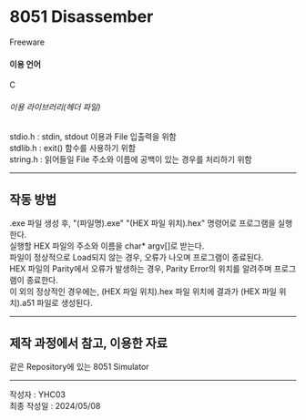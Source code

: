 # 8051 Disassember

Freeware  

#### 이용 언어
C

###### 이용 라이브러리(헤더 파일)
stdio.h : stdin, stdout 이용과 File 입출력을 위함  
stdlib.h : exit() 함수를 사용하기 위함  
string.h : 읽어들일 File 주소와 이름에 공백이 있는 경우를 처리하기 위함  

---
## 작동 방법
.exe 파일 생성 후, "(파일명).exe" "(HEX 파일 위치).hex" 명령어로 프로그램을 실행한다.  
실행할 HEX 파일의 주소와 이름을 char* argv[]로 받는다.  
파일이 정상적으로 Load되지 않는 경우, 오류가 나오며 프로그램이 종료된다.  
HEX 파일의 Parity에서 오류가 발생하는 경우, Parity Error의 위치를 알려주며 프로그램이 종료한다.  
이 외의 정상적인 경우에는, (HEX 파일 위치).hex 파일 위치에 결과가 (HEX 파일 위치).a51 파일로 생성된다.  

---
## 제작 과정에서 참고, 이용한 자료
같은 Repository에 있는 8051 Simulator  

---
작성자 : YHC03  
최종 작성일 : 2024/05/08  
